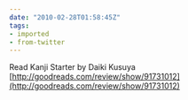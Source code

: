 ```yaml
---
date: "2010-02-28T01:58:45Z"
tags:
- imported
- from-twitter
---
```

Read Kanji Starter by Daiki Kusuya [http://goodreads.com/review/show/91731012](http://goodreads.com/review/show/91731012)
